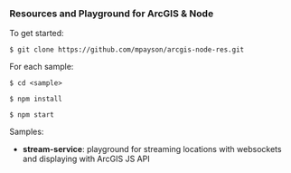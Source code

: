 ### Resources and Playground for ArcGIS & Node

To get started:

`$ git clone https://github.com/mpayson/arcgis-node-res.git`

For each sample:

`$ cd <sample>`

`$ npm install`

`$ npm start`

Samples:
- **stream-service**: playground for streaming locations with websockets and displaying with ArcGIS JS API
